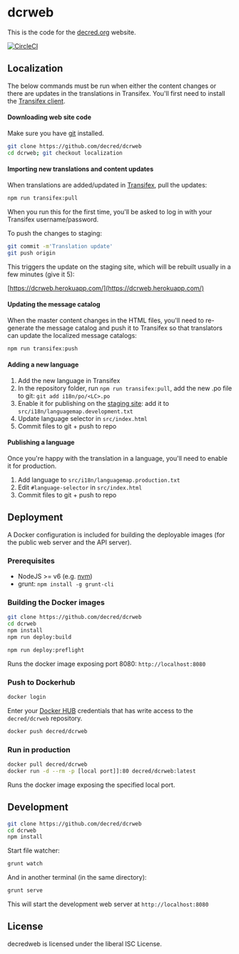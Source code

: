 dcrweb
======

This is the code for the [decred.org](https://www.decred.org) website.

[![CircleCI](https://circleci.com/gh/peterzen/dcrweb.svg?style=svg)](https://circleci.com/gh/peterzen/dcrweb)

## Localization

The below commands must be run when either the content changes or there are updates in the translations in Transifex.  You'll first need to install the [Transifex client](https://docs.transifex.com/client/installing-the-client).

#### Downloading web site code

Make sure you have [git](https://git-scm.com/) installed.

```sh
git clone https://github.com/decred/dcrweb
cd dcrweb; git checkout localization
```

#### Importing new translations and content updates

When translations are added/updated in [Transifex](https://www.transifex.com/decred/), pull the updates:

```sh
npm run transifex:pull
```

When you run this for the first time, you'll be asked to log in with your Transifex username/password.

To push the changes to staging:

```sh
git commit -m'Translation update'
git push origin
```

This triggers the update on the staging site, which will be rebuilt usually in a few minutes (give it 5):

[https://dcrweb.herokuapp.com/](https://dcrweb.herokuapp.com/)

#### Updating the message catalog

When the master content changes in the HTML files, you'll need to re-generate the message catalog and push it to Transifex so that translators can update the localized message catalogs:

```sh
npm run transifex:push
```

#### Adding a new language

  1. Add the new language in Transifex
  2. In the repository folder, run `npm run transifex:pull`, add the new .po file to git: `git add i18n/po/<LC>.po`
  3. Enable it for publishing on the [staging site](https://dcrweb.herokuapp.com): add it to `src/i18n/languagemap.development.txt`
  4. Update language selector in `src/index.html`
  5. Commit files to git + push to repo

#### Publishing a language

Once you're happy with the translation in a language, you'll need to enable it for production.

  1. Add language to `src/i18n/languagemap.production.txt`
  2. Edit `#language-selector` in `src/index.html`
  3. Commit files to git + push to repo

## Deployment

A Docker configuration is included for building the deployable images (for the public web server and the API server).

### Prerequisites
  - NodeJS >= v6 (e.g. [nvm](https://github.com/creationix/nvm))
  - grunt: `npm install -g grunt-cli`

### Building the Docker images

```sh
git clone https://github.com/decred/dcrweb
cd dcrweb
npm install
npm run deploy:build
```

```sh
npm run deploy:preflight
```
Runs the docker image exposing port 8080: `http://localhost:8080`

### Push to Dockerhub

```sh
docker login
```

Enter your [Docker HUB](https://hub.docker.com/) credentials that has write access to the `decred/dcrweb` repository.

```sh
docker push decred/dcrweb
```

### Run in production

```sh
docker pull decred/dcrweb
docker run -d --rm -p [local port]]:80 decred/dcrweb:latest
```

Runs the docker image exposing the specified local port.

## Development

```sh
git clone https://github.com/decred/dcrweb
cd dcrweb
npm install
```

Start file watcher:

```sh
grunt watch
```

And in another terminal (in the same directory):
```sh
grunt serve
```
This will start the development web server at `http://localhost:8080`

## License

decredweb is licensed under the liberal ISC License.
